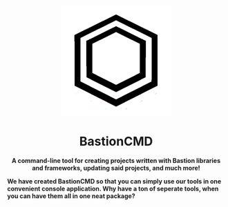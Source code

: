 <p align="center"><img image-rendering="pixelated" height="256px" width="256px" src="graphics/BastionCMD_Logo.png">
<h1 align="center">BastionCMD</h1>
<p align="center"><strong>A command-line tool for creating projects written with Bastion libraries and frameworks, updating said projects, and much more!</.strong></p>
We have created BastionCMD so that you can simply use our tools in one convenient console application. Why have a ton of seperate tools, when you can have them all in one neat package?